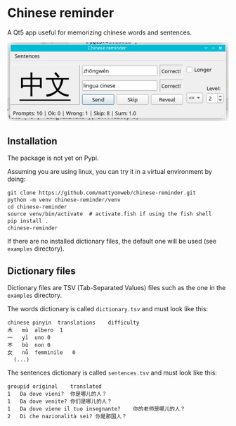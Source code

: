 # Chinese reminder

A Qt5 app useful for memorizing chinese words and sentences.

![](https://github.com/mattyonweb/chinese-reminder/blob/master/docs/screen.png)

## Installation

The package is not yet on Pypi. 

Assuming you are using linux, you can try it in a virtual environment by doing:

```shell
git clone https://github.com/mattyonweb/chinese-reminder.git
python -m venv chinese-reminder/venv
cd chinese-reminder
source venv/bin/activate  # activate.fish if using the fish shell 
pip install .
chinese-reminder
```

If there are no installed dictionary files, the default one will be used (see `examples` directory).

## Dictionary files

Dictionary files are TSV (Tab-Separated Values) files such as the one in the `examples` directory. 

The words dictionary is called `dictionary.tsv` and must look like this:

```
chinese	pinyin	translations	difficulty
木	mù	albero	1
一	yī	uno	0
不	bù	non	0
女	nǚ	femminile	0
  (...)
```

The sentences dictionary is called `sentences.tsv` and must look like this:

```
groupid	original	translated
1	Da dove vieni?	你是哪儿的人？
1	Da dove venite?	你们是哪儿的人？
1	Da dove viene il tuo insegnante?	你的老师是哪儿的人？
2	Di che nazionalità sei?	你是那国人？
```
